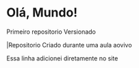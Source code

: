 # Olá, Mundo!
 Primeiro repositorio Versionado

|Repositorio Criado durante uma aula aovivo

Essa linha adicionei diretamente no site
